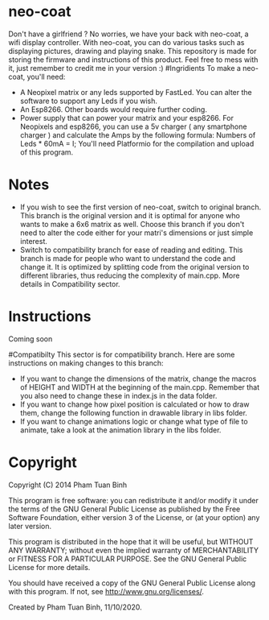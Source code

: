 # neo-coat
Don't have a girlfriend ? No worries, we have your back with neo-coat, a wifi display controller. With neo-coat, you can do various tasks such as displaying pictures, drawing and playing snake. This repository is made for storing the firmware and instructions of this product. Feel free to mess with it, just remember to credit me in your version :)
#Ingridients
To make a neo-coat, you'll need:
- A Neopixel matrix or any leds supported by FastLed. You can alter the software to support any Leds if you wish.
- An Esp8266. Other boards would require further coding.
- Power supply that can power your matrix and your esp8266. For Neopixels and esp8266, you can use a 5v charger ( any smartphone charger ) and calculate the Amps by the following formula: Numbers of Leds * 60mA = I;
You'll need Platformio for the compilation and upload of this program.

# Notes 
- If you wish to see the first version of neo-coat, switch to original branch. This branch is the original version and it is optimal for anyone who wants to make a 6x6 matrix as well. Choose this branch if you don't need to alter the code either for your matri's dimensions or just simple interest.
- Switch to compatibility branch for ease of reading and editing. This branch is made for people who want to understand the code and change it. It is optimized by splitting code from the original version to different libraries, thus reducing the complexity of main.cpp. More details in Compatibility sector.
# Instructions
Coming soon

#Compatibilty 
This sector is for compatibility branch. Here are some instructions on making changes to this branch:
- If you want to change the dimensions of the matrix, change the macros of HEIGHT and WIDTH at the beginning of the main.cpp. Remember that you also need to change these in index.js in the data folder.
- If you want to change how pixel position is calculated or how to draw them, change the following function in drawable library in libs folder.
- If you want to change animations logic or change what type of file to animate, take a look at the animation library in the libs folder.
# Copyright
Copyright (C) 2014  Pham Tuan Binh

This program is free software: you can redistribute it and/or modify
it under the terms of the GNU General Public License as published by
the Free Software Foundation, either version 3 of the License, or
(at your option) any later version.

This program is distributed in the hope that it will be useful,
but WITHOUT ANY WARRANTY; without even the implied warranty of
MERCHANTABILITY or FITNESS FOR A PARTICULAR PURPOSE.  See the
GNU General Public License for more details.

You should have received a copy of the GNU General Public License
along with this program.  If not, see <http://www.gnu.org/licenses/>.

Created by Pham Tuan Binh, 11/10/2020.
